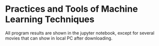 # Practices and Tools of Machine Learning Techniques

All program results are shown in the jupyter notebook, except for several movies that can show in local PC after downloading.  
